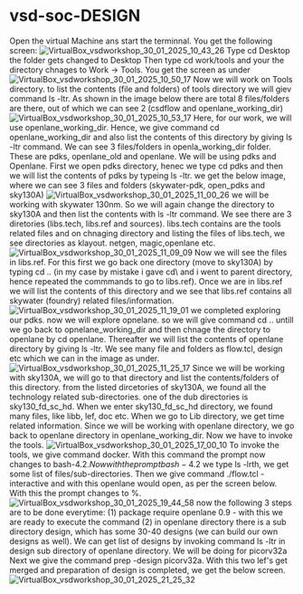 # vsd-soc-DESIGN
Open the virtual Machine ans start the terminnal.  You get the following screen:
![VirtualBox_vsdworkshop_30_01_2025_10_43_26](https://github.com/user-attachments/assets/ee90d529-e5e2-4990-82fd-22a5cb1b221a)
Type cd Desktop the folder gets changed to Desktop 
Then type cd work/tools and your the directory chnages to Work -> Tools.  You get the screen as under
![VirtualBox_vsdworkshop_30_01_2025_10_50_17](https://github.com/user-attachments/assets/cf81cd9e-10e3-489b-bd01-7acb4c958a21)
Now we will work on Tools directory.  to list the contents (file and folders) of tools directory we will giev command ls -ltr.  As shown in the image below there are total 8 files/folders are there, out of which we can see 2 (csdflow and openlane_working_dir)
![VirtualBox_vsdworkshop_30_01_2025_10_53_17](https://github.com/user-attachments/assets/fe9bb373-0af1-4cf9-80e0-aa59c86e0c5e)
Here, for our work, we will use openlane_working_dir.  Hence, we give command cd openlane_working_dir and also list the contents of this directory by giving ls -ltr command.  We can see 3 files/folders in openla_working_dir folder.  These are pdks,  openlane_old and openlane.  We will be using pdks and Openlane. 
First we open pdks directory, henec  we type cd pdks and then we will list the contents of pdks by typeing ls -ltr.  we get the below image, where we can see 3 files and folders (skywater-pdk, open_pdks and sky130A)
![VirtualBox_vsdworkshop_30_01_2025_11_00_26](https://github.com/user-attachments/assets/803d0a56-30da-4b2f-a3fa-d8b1a4a87c6c)
we will be working with skywater 130nm.  So we will again change the directory to sky130A and then list the contents with ls -ltr command.  We see there are 3 diretories (libs.tech, libs.ref and sources).  libs.tech contains are the tools related files and on chnaging directory and listing the files of libs.tech, we see directories as klayout. netgen, magic,openlane etc.  
![VirtualBox_vsdworkshop_30_01_2025_11_09_09](https://github.com/user-attachments/assets/1439db19-52bf-4950-a40d-9820f27862ed)
Now we will see the files in libs.ref.  For this first we go back one directory (move to sky130A) by typing cd .. (in my case by mistake i gave cd\ and i went to parent directory, hence repeated the commmands to go to libs.ref). Once we are in libs.ref we will list the contents of this directory and we see that libs.ref contains all skywater (foundry) related files/information.
![VirtualBox_vsdworkshop_30_01_2025_11_19_01](https://github.com/user-attachments/assets/91fe7f1a-7f4f-4b50-9539-ca5b70ac3446)
we completed exploring our pdks.  now we will explore opnelane. so we will give command cd .. untill we go back to opnelane_working_dir and then chnage the directory to openlane  by cd openlane.  Thereafter we will list the contents of openlane directory by giving ls -ltr. We see many file and folders as flow.tcl, design etc which we can in the image as under.
![VirtualBox_vsdworkshop_30_01_2025_11_25_17](https://github.com/user-attachments/assets/b5c7172e-9b84-4cfb-9534-bb219a3dcaf8)
Since we will be working with sky130A, we will go to that directory and list the contents/folders of this directory.  from the listed dircetories of sky130A, we found all the technology related sub-directories.  one of the dub directories is sky130_fd_sc_hd.  When we enter sky130_fd_sc_hd directory, we found many files, like libb, lef, doc etc.  When we go to Lib directory, we get time related information.
Since we will be working with openlane directory, we go back to openlane directory in openlane_working_dir.  Now we have to invoke the tools.
![VirtualBox_vsdworkshop_30_01_2025_17_00_10](https://github.com/user-attachments/assets/fa376698-75e5-4ea1-8abd-751c663d722e)
To invoke the tools, we give command docker.  With this command the prompt now changes to bash-4.2$.  Now with the prompt bash-4.2$ we type ls -lrth, we get some list of files/sub-directories. Then we give command ./flow.tcl -interactive and with this openlane would open, as per the screen below. With this the prompt changes to %. 
![VirtualBox_vsdworkshop_30_01_2025_19_44_58](https://github.com/user-attachments/assets/abaa189d-3f16-4540-b39c-c9f6bc9277b8)
now the following 3 steps are to be done everytime: (1) package require openlane 0.9 - with this we are ready to execute the command (2) 
in openlane directory there is a sub directory design, which has some 30-40 designs (we can build our own designs as well).  We can get list of designs by invoking command ls -ltr in design sub directory of openlane directory.  We will be doing for picorv32a
Next we  give the command prep -design picorv32a. With this two lef's get merged and preparation of design is completed, we get the below screen.
![VirtualBox_vsdworkshop_30_01_2025_21_25_32](https://github.com/user-attachments/assets/a03b5f53-c44c-49e1-a33a-115b5d2869d3)
